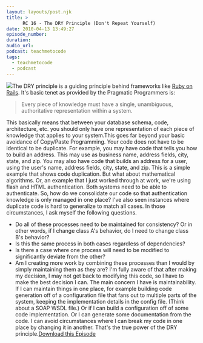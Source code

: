 ```yaml
---
layout: layouts/post.njk
title: >
      RC 16 - The DRY Principle (Don't Repeat Yourself)
date: 2010-04-13 13:49:27
episode_number: 
duration: 
audio_url: 
podcast: teachmetocode
tags: 
  - teachmetocode
  - podcast
---
```


[![](http://localhost/~charleswood/wordpress/wp-content/uploads/2010/01/BuildingSkills-itunes.jpg)](http://localhost/~charleswood/wordpress/wp-content/uploads/2010/01/BuildingSkills-itunes.jpg)The DRY principle is a guiding principle behind frameworks like [Ruby on Rails](http://rubyonrails.org). It's basic tenet as provided by the Pragmatic Programmers is:

> Every piece of knowledge must have a single, unambiguous, authoritative representation within a system.

This basically means that between your database schema, code, architecture, etc. you should only have one representation of each piece of knowledge that applies to your system.<!--more-->This goes far beyond your basic avoidance of Copy/Paste Programming. Your code does not have to be identical to be duplicate. For example, you may have code that tells you how to build an address. This may use as business name, address fields, city, state, and zip. You may also have code that builds an address for a user, using the user's name, address fields, city, state, and zip. This is a simple example that shows code duplication. But what about mathematical algorithms. Or, an example that I just worked through at work, we're using flash and HTML authentication. Both systems need to be able to authenticate. So, how do we consolidate our code so that authentication knowledge is only managed in one place? I've also seen instances where duplicate code is hard to generalize to match all cases. In those circumstances, I ask myself the following questions.
- Do all of these processes need to be maintained for consistency? Or in other words, if I change class A's behavior, do I need to change class B's behavior?
- Is this the same process in both cases regardless of dependencies?
- Is there a case where one process will need to be modified to significantly deviate from the other?
- Am I creating more work by combining these processes than I would by simply maintaining them as they are?
I'm fully aware of that after making my decision, I may not get back to modifying this code, so I have to make the best decision I can. The main concern I have is maintainability. If I can maintain things in one place, for example building code generation off of a configuration file that fans out to multiple parts of the system, keeping the implementation details in the config file. (Think about a SOAP WSDL file.) Or if I can build a configuration off of some code implementation. Or I can generate some documentation from the code. I can avoid circumstances where I can break my code in one place by changing it in another. That's the true power of the DRY principle.[Download this Episode](http://media.libsyn.com/media/charlesmaxwood/rc_16_the_dry_principle.mp3)
